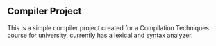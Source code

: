 ## Compiler Project

This is a simple compiler project created for a Compilation Techniques course for university, currently has a lexical and syntax analyzer.
